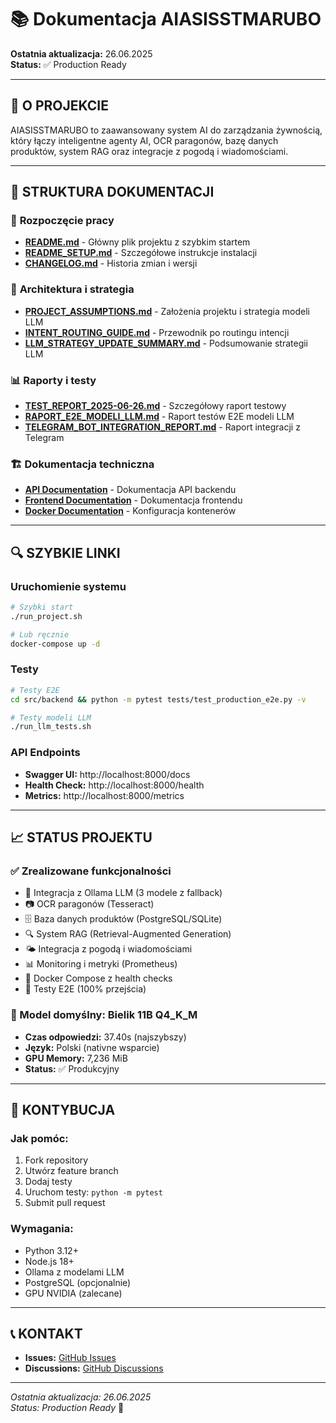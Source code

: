 # 📚 Dokumentacja AIASISSTMARUBO

**Ostatnia aktualizacja:** 26.06.2025  
**Status:** ✅ Production Ready

---

## 🎯 **O PROJEKCIE**

AIASISSTMARUBO to zaawansowany system AI do zarządzania żywnością, który łączy inteligentne agenty AI, OCR paragonów, bazę danych produktów, system RAG oraz integracje z pogodą i wiadomościami.

---

## 📖 **STRUKTURA DOKUMENTACJI**

### 🚀 **Rozpoczęcie pracy**
- **[README.md](../README.md)** - Główny plik projektu z szybkim startem
- **[README_SETUP.md](../README_SETUP.md)** - Szczegółowe instrukcje instalacji
- **[CHANGELOG.md](../CHANGELOG.md)** - Historia zmian i wersji

### 🧠 **Architektura i strategia**
- **[PROJECT_ASSUMPTIONS.md](../PROJECT_ASSUMPTIONS.md)** - Założenia projektu i strategia modeli LLM
- **[INTENT_ROUTING_GUIDE.md](../INTENT_ROUTING_GUIDE.md)** - Przewodnik po routingu intencji
- **[LLM_STRATEGY_UPDATE_SUMMARY.md](../LLM_STRATEGY_UPDATE_SUMMARY.md)** - Podsumowanie strategii LLM

### 📊 **Raporty i testy**
- **[TEST_REPORT_2025-06-26.md](../TEST_REPORT_2025-06-26.md)** - Szczegółowy raport testowy
- **[RAPORT_E2E_MODELI_LLM.md](../RAPORT_E2E_MODELI_LLM.md)** - Raport testów E2E modeli LLM
- **[TELEGRAM_BOT_INTEGRATION_REPORT.md](TELEGRAM_BOT_INTEGRATION_REPORT.md)** - Raport integracji z Telegram

### 🏗️ **Dokumentacja techniczna**
- **[API Documentation](../src/backend/README.md)** - Dokumentacja API backendu
- **[Frontend Documentation](../foodsave-frontend/README.md)** - Dokumentacja frontendu
- **[Docker Documentation](../docker-compose.yaml)** - Konfiguracja kontenerów

---

## 🔍 **SZYBKIE LINKI**

### **Uruchomienie systemu**
```bash
# Szybki start
./run_project.sh

# Lub ręcznie
docker-compose up -d
```

### **Testy**
```bash
# Testy E2E
cd src/backend && python -m pytest tests/test_production_e2e.py -v

# Testy modeli LLM
./run_llm_tests.sh
```

### **API Endpoints**
- **Swagger UI:** http://localhost:8000/docs
- **Health Check:** http://localhost:8000/health
- **Metrics:** http://localhost:8000/metrics

---

## 📈 **STATUS PROJEKTU**

### **✅ Zrealizowane funkcjonalności**
- 🤖 Integracja z Ollama LLM (3 modele z fallback)
- 📷 OCR paragonów (Tesseract)
- 🗄️ Baza danych produktów (PostgreSQL/SQLite)
- 🔍 System RAG (Retrieval-Augmented Generation)
- 🌤️ Integracja z pogodą i wiadomościami
- 📊 Monitoring i metryki (Prometheus)
- 🐳 Docker Compose z health checks
- 🧪 Testy E2E (100% przejścia)

### **🎯 Model domyślny: Bielik 11B Q4_K_M**
- **Czas odpowiedzi:** 37.40s (najszybszy)
- **Język:** Polski (nativne wsparcie)
- **GPU Memory:** 7,236 MiB
- **Status:** ✅ Produkcyjny

---

## 🤝 **KONTYBUCJA**

### **Jak pomóc:**
1. Fork repository
2. Utwórz feature branch
3. Dodaj testy
4. Uruchom testy: `python -m pytest`
5. Submit pull request

### **Wymagania:**
- Python 3.12+
- Node.js 18+
- Ollama z modelami LLM
- PostgreSQL (opcjonalnie)
- GPU NVIDIA (zalecane)

---

## 📞 **KONTAKT**

- **Issues:** [GitHub Issues](https://github.com/your-repo/issues)
- **Discussions:** [GitHub Discussions](https://github.com/your-repo/discussions)

---

*Ostatnia aktualizacja: 26.06.2025*  
*Status: Production Ready* 🚀 